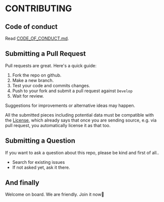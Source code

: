 # CONTRIBUTING

## Code of conduct

Read [CODE_OF_CONDUCT.md](/CODE_OF_CONDUCT.md).

## Submitting a Pull Request

Pull requests are great. Here's a quick guide:

1. Fork the repo on github.
2. Make a new branch.
3. Test your code and commits changes.
4. Push to your fork and submit a pull request against `Develop`
5. Wait for review.

Suggestions for improvements or alternative ideas may happen.

All the submitted pieces including potential data must be compatible with the [License](/LICENSE), which already says that once you are sending source, e.g. via pull request, you automatically license it as that too.

## Submitting a Question

If you want to ask a question about this repo, please be kind
and first of all..

- Search for existing issues
- If not asked yet, ask it there.

## And finally

Welcome on board. We are friendly. Join it now👀
